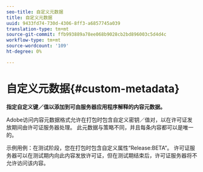 ```yaml
---
seo-title: 自定义元数据
title: 自定义元数据
uuid: 9433fd74-730d-4306-8ff3-a6857745a039
translation-type: tm+mt
source-git-commit: ffb993889a78ee068b9028cb2bd896003c5d4d4c
workflow-type: tm+mt
source-wordcount: '109'
ht-degree: 0%

---
```



# 自定义元数据{#custom-metadata}

**指定自定义键／值以添加到可由服务器应用程序解释的内容元数据。**

Adobe访问内容元数据格式允许在打包时包含自定义密钥／值对，以在许可证发放期间由许可证服务器处理。 此元数据与策略不同，并且每条内容都可以是唯一的。

示例用例：在测试阶段，您在打包时包含自定义属性“Release:BETA”。 许可证服务器可以在测试期内向此内容发放许可证，但在测试期结束后，许可证服务器将不允许访问该内容。
